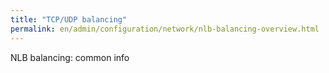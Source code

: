 ```yaml
---
title: "TCP/UDP balancing"
permalink: en/admin/configuration/network/nlb-balancing-overview.html
---
```


NLB balancing: common info
